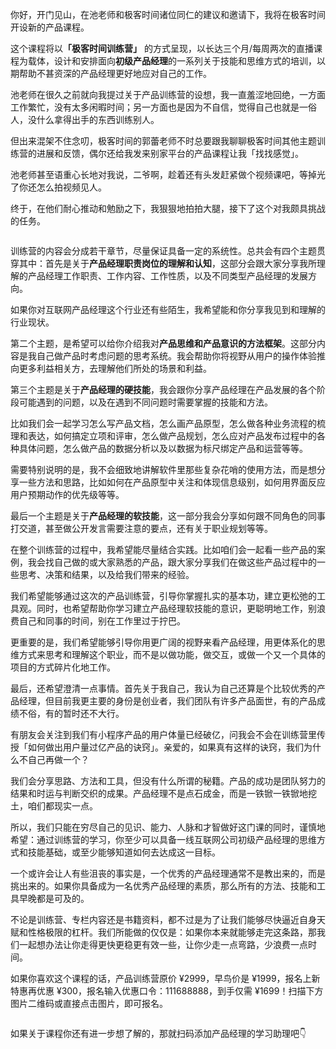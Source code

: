 <p>你好，开门见山，在池老师和极客时间诸位同仁的建议和邀请下，我将在极客时间开设新的产品课程。</p><p>这个课程将以<strong>「极客时间训练营」</strong> 的方式呈现，以长达三个月/每周两次的直播课程为载体，设计和安排面向<strong>初级产品经理</strong>的一系列关于技能和思维方式的培训，以期帮助不甚资深的产品经理更好地应对自己的工作。</p><p>池老师在很久之前就向我提过关于产品训练营的设想，我一直羞涩地回绝，一方面工作繁忙，没有太多闲暇时间；另一方面也是因为不自信，觉得自己也就是一俗人，没什么拿得出手的东西训练别人。</p><p>但出来混架不住念叨，极客时间的郭蕾老师不时总要跟我聊聊极客时间其他主题训练营的进展和反馈，偶尔还给我发来别家平台的产品课程让我「找找感觉」。</p><p>池老师甚至语重心长地对我说，二爷啊，趁着还有头发赶紧做个视频课吧，等掉光了你还怎么拍视频见人。</p><p>终于，在他们耐心推动和勉励之下，我狠狠地拍拍大腿，接下了这个对我颇具挑战的任务。</p><p><a href="https://u.geekbang.org/subject/pm/1000639?utm_source=kol&amp;utm_medium=jiketimeeryezhuanlan1124&amp;utm_term=jiketimeeryezhuanlaneryezhuanlan1124&amp;gk_cus_user_wechatshequn=university"><img src="https://static001.geekbang.org/resource/image/61/ec/616b7ce5a85868bc83b0a73298fb40ec.jpg" alt=""></a></p><p>训练营的内容会分成若干章节，尽量保证具备一定的系统性。总共会有四个主题贯穿其中：首先是关于<strong>产品经理职责岗位的理解和认知</strong>，这部分会跟大家分享我所理解的产品经理工作职责、工作内容、工作性质，以及不同类型产品经理的发展方向。</p><p>如果你对互联网产品经理这个行业还有些陌生，我希望能和你分享我见到和理解的行业现状。</p><!-- [[[read_end]]] --><p>第二个主题，是希望可以给你介绍我对<strong>产品思维和产品意识的方法框架</strong>。这部分内容是我自己做产品时考虑问题的思考系统。我会帮助你将视野从用户的操作体验推向更多利益相关方，去理解他们所处的场景和利益。</p><p>第三个主题是关于<strong>产品经理的硬技能</strong>，我会跟你分享产品经理在产品发展的各个阶段可能遇到的问题，以及在遇到不同问题时需要掌握的技能和方法。</p><p>比如我们会一起学习怎么写产品文档，怎么画产品原型，怎么做各种业务流程的梳理和表达，如何搞定立项和评审，怎么做产品规划，怎么应对产品发布过程中的各种具体问题，怎么做产品的数据分析以及以数据为标尺绑定产品和运营等等。</p><p>需要特别说明的是，我不会细致地讲解软件里那些复杂花哨的使用方法，而是想分享一些方法和思路，比如如何在产品原型中关注和体现信息级别，如何用界面反应用户预期动作的优先级等等。</p><p>最后一个主题是关于<strong>产品经理的软技能</strong>，这一部分我会分享如何跟不同角色的同事打交道，甚至做公开发言需要注意的要点，还有关于职业规划等等。</p><p>在整个训练营的过程中，我希望能尽量结合实践。比如咱们会一起看一些产品的案例，我会找自己做的或大家熟悉的产品，跟大家分享我们在做这些产品过程中的一些思考、决策和结果，以及给我们带来的经验。</p><p>我们希望能够通过这次的产品训练营，引导你掌握扎实的基本功，建立更松弛的工具观。同时，也希望帮助你学习建立产品经理软技能的意识，更聪明地工作，别浪费自己和同事的时间，别在工作里过于拧巴。</p><p>更重要的是，我们希望能够引导你用更广阔的视野来看产品经理，用更体系化的思维方式来思考和理解这个职业，而不是以做功能，做交互，或做一个又一个具体的项目的方式碎片化地工作。</p><p>最后，还希望澄清一点事情。首先关于我自己，我认为自己还算是个比较优秀的产品经理，但目前我更主要的身份是创业者，我们团队有许多产品面世，有的产品成绩不俗，有的暂时还不大行。</p><p>有朋友会关注到我们有小程序产品的用户体量已经破亿，问我会不会在训练营里传授「如何做出用户量过亿产品的诀窍」。亲爱的，如果真有这样的诀窍，我们为什么不自己再做一个？</p><p>我们会分享思路、方法和工具，但没有什么所谓的秘籍。产品的成功是团队努力的结果和时运与判断交织的成果。产品经理不是点石成金，而是一铁锨一铁锨地挖土，咱们都现实一点。</p><p>所以，我们只能在穷尽自己的见识、能力、人脉和才智做好这门课的同时，谨慎地希望：通过训练营的学习，你至少可以具备一线互联网公司初级产品经理的思维方式和技能基础，或至少能够知道如何去达成这一目标。</p><p>一个或许会让人有些沮丧的事实是，一个优秀的产品经理通常不是教出来的，而是挑出来的。如果你具备成为一名优秀产品经理的素质，那么所有的方法、技能和工具早晚都是可及的。</p><p>不论是训练营、专栏内容还是书籍资料，都不过是为了让我们能够尽快逼近自身天赋和性格极限的杠杆。我们所能做的仅仅是：如果你本来就能够走完这条路，那我们一起想办法让你走得更快更稳更有效一些，让你少走一点弯路，少浪费一点时间。</p><p>如果你喜欢这个课程的话，产品训练营原价 ¥2999，早鸟价是 ¥1999，报名上新特惠再优惠 ¥300，<span class="orange">报名输入优惠口令：111688888，到手仅需 ¥1699！</span>扫描下方图片二维码或直接点击图片，即可报名。</p><p><a href="https://u.geekbang.org/subject/pm/1000639?utm_source=kol&amp;utm_medium=jiketimeeryezhuanlan1124&amp;utm_term=jiketimeeryezhuanlaneryezhuanlan1124&amp;gk_cus_user_wechatshequn=university"><img src="https://static001.geekbang.org/resource/image/61/ec/616b7ce5a85868bc83b0a73298fb40ec.jpg" alt=""></a></p><p>如果关于课程你还有进一步想了解的，那就扫码添加产品经理的学习助理吧👇<br>
<img src="https://static001.geekbang.org/resource/image/0c/2b/0ca5812a452a078c037f5021733e812b.png" alt=""></p>